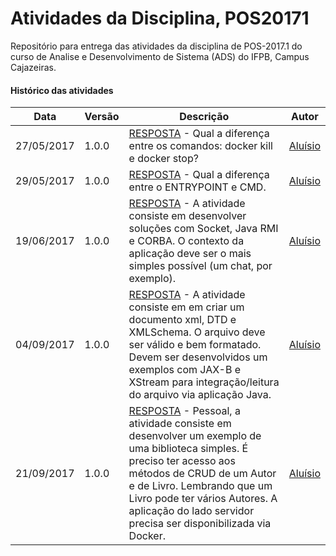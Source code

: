 # Atividades da Disciplina, POS20171
Repositório para entrega das atividades da disciplina de POS-2017.1 do curso de Analise e Desenvolvimento de Sistema (ADS) do IFPB, Campus Cajazeiras. 
#### Histórico das atividades
Data          |   Versão    |               Descrição                                            |  Autor
------------- | ----------- | ------------------------------------------------------------------ | ---------------------
27/05/2017    |  1.0.0      |<a href="https://github.com/AluisioPereira/POS20171/blob/master/01RESPOSTA/01ATIVIDADE.pdf">RESPOSTA</a> - Qual a diferença entre os comandos: docker kill e docker stop?| [Aluísio](https://github.com/AluisioPereira)
29/05/2017    |  1.0.0      |<a href="https://github.com/AluisioPereira/POS20171/blob/master/02RESPOSTA/02ATIVIDADE.pdf">RESPOSTA</a> - Qual a diferença entre o ENTRYPOINT e CMD. | [Aluísio](https://github.com/AluisioPereira)
19/06/2017    |  1.0.0      |<a href="https://github.com/AluisioPereira/POS20171/tree/master/03RESPOSTA">RESPOSTA</a> - A atividade consiste em desenvolver soluções com Socket, Java RMI e CORBA. O contexto da aplicação deve ser o mais simples possível (um chat, por exemplo). | [Aluísio](https://github.com/AluisioPereira)
04/09/2017    |  1.0.0      |<a href="">RESPOSTA</a> - A atividade consiste em em criar um documento xml, DTD e XMLSchema. O arquivo deve ser válido e bem formatado. Devem ser desenvolvidos um exemplos com JAX-B e XStream para integração/leitura do arquivo via aplicação Java. | [Aluísio](https://github.com/AluisioPereira)
21/09/2017    |  1.0.0      |<a href="https://github.com/AluisioPereira/POS20171/tree/master/05RESPOSTA/POS-SOAP-ATIVIDADE4">RESPOSTA</a> - Pessoal, a atividade consiste em desenvolver um exemplo de uma biblioteca simples. É preciso ter acesso aos métodos de CRUD de um Autor e de Livro. Lembrando que um Livro pode ter vários Autores. A aplicação do lado servidor precisa ser disponibilizada via Docker. | [Aluísio](https://github.com/AluisioPereira)




